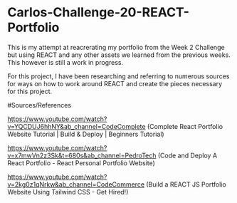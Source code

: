 # Carlos-Challenge-20-REACT-Portfolio

This is my attempt at reacrerating my portfolio from the Week 2 Challenge but using REACT and any other assets we learned from the previous weeks. This however is still a work in progress.

For this project, I have been researching and referring to numerous sources for ways on how to work around REACT and create the pieces necessary for this project.

#Sources/References

https://www.youtube.com/watch?v=YQCDUJ6hhNY&ab_channel=CodeComplete
(Complete React Portfolio Website Tutorial | Build & Deploy | Beginners Tutorial)

https://www.youtube.com/watch?v=x7mwVn2z3Sk&t=680s&ab_channel=PedroTech
(Code and Deploy A React Portfolio - React Personal Portfolio Website)

https://www.youtube.com/watch?v=2kg0z1qNrkw&ab_channel=CodeCommerce
(Build a REACT JS Portfolio Website Using Tailwind CSS - Get Hired!)


